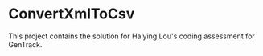 # ConvertXmlToCsv
This project contains the solution for Haiying Lou's coding assessment for GenTrack.
